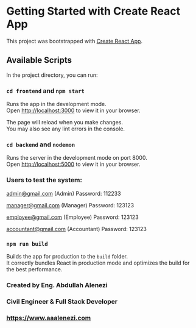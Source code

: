 # Getting Started with Create React App

This project was bootstrapped with [Create React App](https://github.com/facebook/create-react-app).

## Available Scripts

In the project directory, you can run:

### `cd frontend` and `npm start`

Runs the app in the development mode.\
Open [http://localhost:3000](http://localhost:3000) to view it in your browser.

The page will reload when you make changes.\
You may also see any lint errors in the console.

### `cd backend` and `nodemon`

Runs the server in the development mode on port 8000.\
Open [http://localhost:5000](http://localhost:8000) to view it in your browser.

### Users to test the system:

admin@gmail.com (Admin)
Password: 112233

manager@gmail.com (Manager)
Password: 123123

employee@gmail.com (Employee)
Password: 123123

accountant@gmail.com (Accountant)
Password: 123123

### `npm run build`

Builds the app for production to the `build` folder.\
It correctly bundles React in production mode and optimizes the build for the best performance.

### Created by Eng. Abdullah Alenezi

### Civil Engineer & Full Stack Developer

### https://www.aaalenezi.com
